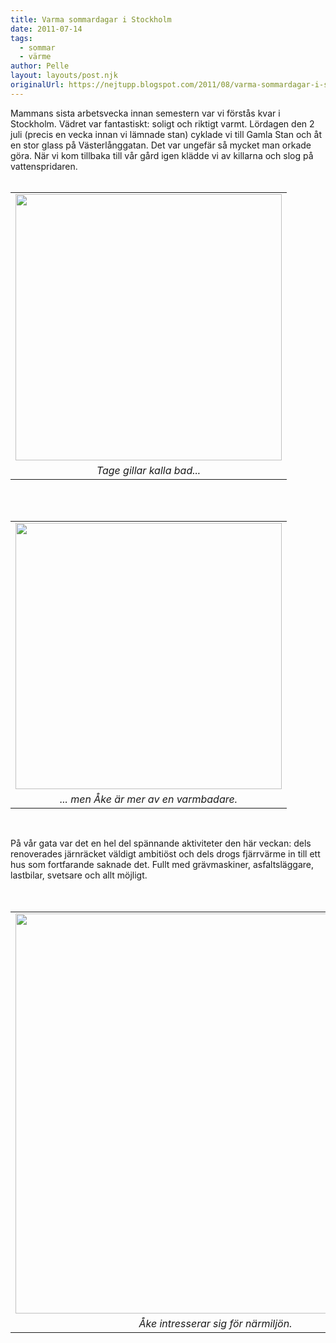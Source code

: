 ```yaml
---
title: Varma sommardagar i Stockholm
date: 2011-07-14
tags: 
  - sommar
  - värme	
author: Pelle
layout: layouts/post.njk
originalUrl: https://nejtupp.blogspot.com/2011/08/varma-sommardagar-i-stockholm.html
---
```


Mammans sista arbetsvecka innan semestern var vi förstås kvar i Stockholm. Vädret var fantastiskt: soligt och riktigt varmt. Lördagen den 2 juli (precis en vecka innan vi lämnade stan) cyklade vi till Gamla Stan och åt en stor glass på Västerlånggatan. Det var ungefär så mycket man orkade göra. När vi kom tillbaka till vår gård igen klädde vi av killarna och slog på vattenspridaren.<br><br><table align="center" cellpadding="0" cellspacing="0" class="tr-caption-container" style="margin-left: auto; margin-right: auto; text-align: center;"><tbody><tr><td style="text-align: center;"><img src="../../../../img/Hornstull-_MG_0957.jpg" width="426"></td></tr><tr><td class="tr-caption" style="text-align: center;"><i>Tage gillar kalla bad...</i></td></tr></tbody></table><br><br><table align="center" cellpadding="0" cellspacing="0" class="tr-caption-container" style="margin-left: auto; margin-right: auto; text-align: center;"><tbody><tr><td style="text-align: center;"><img src="../../../../img/Hornstull-_MG_0974.jpg" width="426"></td></tr><tr><td class="tr-caption" style="text-align: center;"><i>... men Åke är mer av en varmbadare.</i></td></tr></tbody></table><br><div style="margin-bottom: 0px; margin-left: 0px; margin-right: 0px; margin-top: 0px;">På vår gata var det en hel del spännande aktiviteter den här veckan: dels renoverades järnräcket väldigt ambitiöst och dels drogs fjärrvärme in till ett hus som fortfarande saknade det. Fullt med grävmaskiner, asfaltsläggare, lastbilar, svetsare och allt möjligt.</div><div style="margin-bottom: 0px; margin-left: 0px; margin-right: 0px; margin-top: 0px;"><br></div><br><table align="center" cellpadding="0" cellspacing="0" class="tr-caption-container" style="margin-left: auto; margin-right: auto; text-align: center;"><tbody><tr><td style="text-align: center;"><img src="../../../../img/Hornstull-_MG_0982.jpg" width="640"></td></tr><tr><td class="tr-caption" style="text-align: center;"><i>Åke intresserar sig för närmiljön.</i></td></tr></tbody></table>
<!-- no comments on this post -->